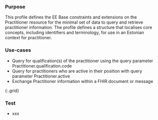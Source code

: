 ### Purpose
This profile defines the EE Base constraints and extensions on the Practitioner resource for the minimal set of data to query and retrieve practitioner information. The profile defines a structure that localises core concepts, including identifiers and terminology, for use in an Estonian context for practitioner. 

### Use-cases
- Query for qualification(s) of the practitioner using the query parameter Practitioner.qualification.code
- Query for practitioners who are active in their position with query parameter Practitioner.active
- Exchange Practitioner information within a FHIR document or message

{:.grid}

### Test
- xxx